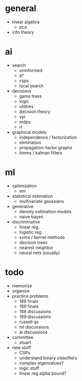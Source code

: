 # general

- linear algebra
  - pca
- info theory

# ai

- search
  - uninformed
  - a*
  - csps
  - local search
- decisions
  - game trees
  - logic
  - utilities
  - decision theory
  - vpi
  - mdps
  - rl
- graphical models
  - independence / factorization
  - elimination
  - propagation-factor graphs
  - hmms / kalman filters

# ml

- optimization
  - em
- statistical estimation
  - multivariate gaussians
- generative
  - density estimation models
  - naive bayes
- discriminative
  - linear reg.
  - logistic reg.
  - svms / kernel methods
  - decision trees
  - nearest neighbor
  - neural nets (usually)

# todo

- memorize 
- organize
- practice problems
  - 188 finals
  - 189 finals
  - 188 discussions
  - 189 discussions
  - russell qs
  - ml discussions
  - ai discussions
- committee
  - stuart
- new stuff
  - CSPs
  - understand binary classifiers
  - complex eigenvalues?
  - logic stuff
  - linear reg alpha bound?